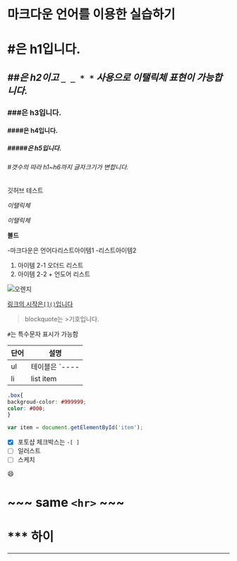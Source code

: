 # 마크다운 언어를 이용한 실습하기

# #은 h1입니다.
## *##은 h2이고 `_ _ * *` 사용으로 이탤릭체 표현이 가능합니다.*
### ###은 h3입니다.
#### ####은 h4입니다.
##### #####은 h5입니다.
###### #갯수의 따라 h1~h6까지 글자크기가 변합니다. 

깃허브 테스트

*이탤릭체*

_이탤릭체_

**볼드**

-마크다운은 언어다리스트아이템1
-리스트아이템2
  1. 아이템 2-1 오더드 리스트
  2. 아이템 2-2
    + 언도어 리스트
    
![오렌지](http://file2.instiz.net/data/file/20141001/b/7/7/b779ca2aab6faa57a794d025bc520786.jpg)

[링크의 시작은`[]()`입니다](http://file2.instiz.net/data/file/20141001/b/7/7/b779ca2aab6faa57a794d025bc520786.jpg)

> blockquote는 >기호입니다.

`#`는 특수문자 표시가 가능함

단어 | 설명
-----|-----
ul | 테이블은 `----|----`와 `|`로 만듬
li | list item


```css
.box{
backgroud-color: #999999;
color: #000;
}
```

```js
var item = document.getElementById('item');
```

- [x] 포토샵 체크박스는 `-[ ]`
- [ ] 일러스트
- [ ] 스케치

:smile:

# ~~~ same `<hr>` ~~~

# *** 하이
* * *
